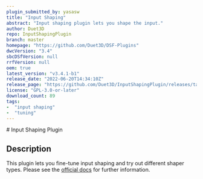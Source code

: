 ```yaml
---
plugin_submitted_by: yasasw
title: "Input Shaping"
abstract: "Input shaping plugin lets you shape the input."
author: Duet3D
repo: InputShapingPlugin
branch: master
homepage: "https://github.com/Duet3D/DSF-Plugins"
dwcVersion: "3.4"
sbcDSfVersion: null
rrfVersion: null
oem: true
latest_version: "v3.4.1-b1"
release_date: "2022-06-20T14:34:10Z"
release_page: "https://github.com/Duet3D/InputShapingPlugin/releases/tag/v3.4.1-b1"
license: "GPL-3.0-or-later"
download_count: 89
tags:
-  "input shaping"
-  "tuning"
---
```

<ReleaseList gituser="Duet3D" gitrepo="InputShapingPlugin"/>
# Input Shaping Plugin

## Description

This plugin lets you fine-tune input shaping and try out different shaper types.
Please see the [official docs](https://docs.duet3d.com/User_manual/Tuning/Input_shaping_plugin) for further information.
